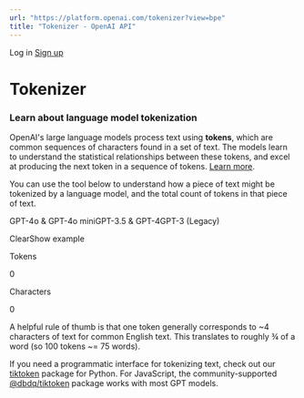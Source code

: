 ```yaml
---
url: "https://platform.openai.com/tokenizer?view=bpe"
title: "Tokenizer - OpenAI API"
---
```


Log in [Sign up](https://platform.openai.com/signup)

# Tokenizer

### Learn about language model tokenization

OpenAI's large language models process text using **tokens**, which are common sequences of characters found in a set of text. The models learn to understand the statistical relationships between these tokens, and excel at producing the next token in a sequence of tokens. [Learn more](https://platform.openai.com/docs/concepts/tokens).

You can use the tool below to understand how a piece of text might be tokenized by a language model, and the total count of tokens in that piece of text.

GPT-4o & GPT-4o miniGPT-3.5 & GPT-4GPT-3 (Legacy)

ClearShow example

Tokens

0

Characters

0

A helpful rule of thumb is that one token generally corresponds to ~4 characters of text for common English text. This translates to roughly ¾ of a word (so 100 tokens ~= 75 words).

If you need a programmatic interface for tokenizing text, check out our [tiktoken](https://github.com/openai/tiktoken) package for Python. For JavaScript, the community-supported [@dbdq/tiktoken](https://www.npmjs.com/package/tiktoken) package works with most GPT models.